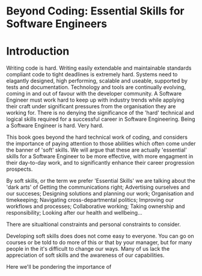 # Beyond Coding: Essential Skills for Software Engineers
# Introduction

Writing code is hard. Writing easily extendable and maintainable standards compliant code to tight deadlines is extremely hard. Systems need to elagantly designed, high performing, scalable and useable, supported by tests and documentation. Technology and tools are continually evolving, coming in and out of favour with the developer community. A Software Engineer must work hard to keep up with industry trends while applying their craft under significant pressures from the organisation they are working for. There is no denying the significance of the 'hard' technical and logical skills required for a successful career in Software Engineering. Being a Software Engineer is hard. Very hard.

This book goes beyond the hard technical work of coding, and considers the importance of paying attention to those abilities which often come under the banner of 'soft' skills. We will argue that these are actually 'essential' skills for a Software Engineer to be more effective, with more engagment in their day-to-day work, and to significantly enhance their career progression prospects.

By soft skills, or the term we prefer 'Essential Skills' we are talking about the 'dark arts' of Getting the communications right; Advertising ourselves and our succeses; Designing solutions and planning our work; Organisation and timekeeping; Navigating cross-departmental politics; Improving our workflows and processes; Collaborative working; Taking ownership and responsibility; Looking after our health and wellbeing...

There are situaltional constraints and personal constraints to consider.

Developing soft skills does does not come easy to everyone. You can go on courses or be told to do more of this or that by your manager, but for many people in the it's difficult to change our ways. Many of us lack the appreciation of soft skills and the awareness of our capabilities.

Here we'll be pondering the importance of
